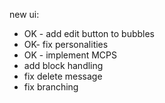 new ui:

- OK - add edit button to bubbles
- OK- fix personalities
- OK - implement MCPS
- add <think> block handling
- fix delete message
- fix branching
